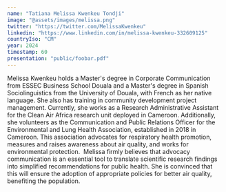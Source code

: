 ```yaml
---
name: "Tatiana Melissa Kwenkeu Tondji"
image: "@assets/images/melissa.png"
twitter: "https://twitter.com/MelissaKwenkeu"
linkedin: "https://www.linkedin.com/in/melissa-kwenkeu-332609125"
countryIso: "CM"
year: 2024
timestamp: 60
presentation: "public/foobar.pdf"
---
```


Melissa Kwenkeu holds a Master's degree in Corporate Communication from ESSEC Business School Douala and a Master's degree in Spanish Sociolinguistics from the University of Douala, with French as her native language. She also has training in community development project management. Currently, she works as a Research Administrative Assistant for the Clean Air Africa research unit deployed in Cameroon. Additionally, she volunteers as the Communication and Public Relations Officer for the Environmental and Lung Health Association, established in 2018 in Cameroon. This association advocates for respiratory health promotion, measures and raises awareness about air quality, and works for environmental protection.  Melissa firmly believes that advocacy communication is an essential tool to translate scientific research findings into simplified recommendations for public health. She is convinced that this will ensure the adoption of appropriate policies for better air quality, benefiting the population.
